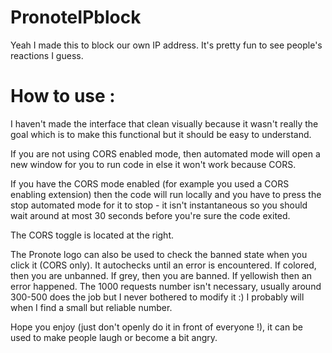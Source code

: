# PronoteIPblock
Yeah I made this to block our own IP address. It's pretty fun to see people's reactions I guess.

# How to use :
I haven't made the interface that clean visually because it wasn't really the goal which is to make this functional but it should be easy to understand.


If you are not using CORS enabled mode, then automated mode will open a new window for you to run code in else it won't work because CORS.

If you have the CORS mode enabled (for example you used a CORS enabling extension) then the code will run locally and you have to press the stop automated mode for it to stop - it isn't instantaneous so you should wait around at most 30 seconds before you're sure the code exited.

The CORS toggle is located at the right.

The Pronote logo can also be used to check the banned state when you click it (CORS only). It autochecks until an error is encountered. If colored, then you are unbanned. If grey, then you are banned. If yellowish then an error happened.
The 1000 requests number isn't necessary, usually around 300-500 does the job but I never bothered to modify it :) I probably will when I find a small but reliable number.

Hope you enjoy (just don't openly do it in front of everyone !), it can be used to make people laugh or become a bit angry.
